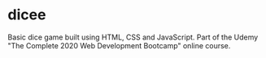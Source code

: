 # dicee
Basic dice game built using HTML, CSS and JavaScript. Part of the Udemy "The Complete 2020 Web Development Bootcamp" online course.
